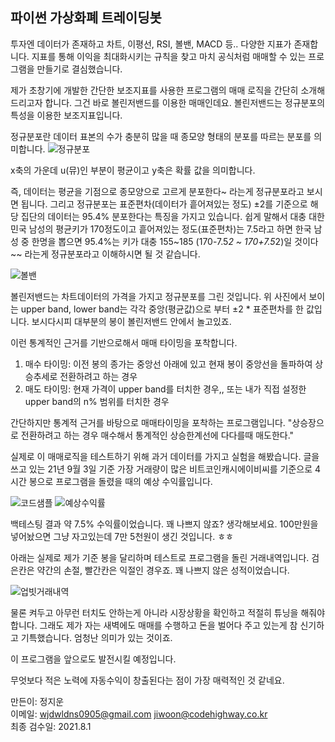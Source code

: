 ## 파이썬 가상화폐 트레이딩봇


투자엔 데이터가 존재하고 차트, 이평선, RSI, 볼밴, MACD 등.. 다양한 지표가 존재합니다.
지표를 통해 이익을 최대화시키는 규칙을 찾고
마치 공식처럼 매매할 수 있는 프로그램을 만들기로 결심했습니다.




제가 초창기에 개발한 간단한 보조지표를 사용한 프로그램의 매매 로직을 간단히 소개해드리고자 합니다.
그건 바로 볼린저밴드를 이용한 매매인데요.
볼린저밴드는 정규분포의 특성을 이용한 보조지표입니다.

정규분포란 데이터 표본의 수가 충분히 많을 때 종모양 형태의 분포를 따르는 분포를 의미합니다.
![정규분포](https://user-images.githubusercontent.com/49520488/149707158-bf23187a-ccef-431f-84c1-826a36df6300.png)

x축의 가운데 u(뮤)인 부분이 평균이고 y축은 확률 값을 의미합니다.


즉, 데이터는 평균을 기점으로 종모양으로 고르게 분포한다~ 라는게 정규분포라고 보시면 됩니다.
그리고 정규분포는 표준편차(데이터가 흩어져있는 정도) ±2를 기준으로 해당 집단의 데이터는 95.4% 분포한다는 특징을 가지고 있습니다.
쉽게 말해서 대충 대한민국 남성의 평균키가 170정도이고 흩어져있는 정도(표준편차)는 7.5라고 하면
한국 남성 중 한명을 뽑으면 95.4%는 키가 대충 155~185 (170-7.5*2 ~ 170+7.5*2)일 것이다~~
라는게 정규분포라고 이해하시면 될 것 같습니다.


![볼밴](https://user-images.githubusercontent.com/49520488/149707172-42c12379-e43c-420c-a364-7e8d224ff135.png)

볼린저밴드는 차트데이터의 가격을 가지고 정규분포를 그린 것입니다.
위 사진에서 보이는 upper band, lower band는 각각 중앙(평균값)으로 부터 ±2 * 표준편차를 한 값입니다.
보시다시피 대부분의 봉이 볼린저밴드 안에서 놀고있죠.



이런 통계적인 근거를 기반으로해서 매매 타이밍을 포착합니다.

1. 매수 타이밍: 이전 봉의 종가는 중앙선 아래에 있고 현재 봉이 중앙선을 돌파하여 상승추세로 전환하려고 하는 경우
2. 매도 타이밍: 현재 가격이 upper band를 터치한 경우,, 또는 내가 직접 설정한 upper band의 n% 범위를 터치한 경우



간단하지만 통계적 근거를 바탕으로 매매타이밍을 포착하는 프로그램입니다.
"상승장으로 전환하려고 하는 경우 매수해서 통계적인 상승한계선에 다다를때 매도한다."



실제로 이 매매로직을 테스트하기 위해 과거 데이터를 가지고 실험을 해봤습니다.
글을 쓰고 있는 21년 9월 3일 기준 가장 거래량이 많은 비트코인캐시에이비씨를 기준으로
4시간 봉으로 프로그램을 돌렸을 때의 예상 수익률입니다.


![코드샘플](https://user-images.githubusercontent.com/49520488/149707194-ab17a475-9e6e-4bf2-8eea-c60769148099.PNG)
![예상수익률](https://user-images.githubusercontent.com/49520488/149707199-b190489e-b2af-4b05-a2df-fff20337e440.PNG)

백테스팅 결과 약 7.5% 수익률이었습니다. 꽤 나쁘지 않죠?
생각해보세요. 100만원을 넣어놨으면 그냥 자고있는데 7만 5천원이 생긴 것입니다. ㅎㅎ


아래는 실제로 제가 기준 봉을 달리하며 테스트로 프로그램을 돌린 거래내역입니다.
검은칸은 약간의 손절, 빨간칸은 익절인 경우죠. 꽤 나쁘지 않은 성적이었습니다.

![업빗거래내역](https://user-images.githubusercontent.com/49520488/149707124-17dedb9e-4d0f-49ee-8596-063e3915391c.jpg)


물론 켜두고 아무런 터치도 안하는게 아니라 시장상황을 확인하고 적절히 튜닝을 해줘야합니다.
그래도 제가 자는 새벽에도 매매를 수행하고 돈을 벌어다 주고 있는게 참 신기하고 기특했습니다.
엄청난 의미가 있는 것이죠.



이 프로그램을 앞으로도 발전시킬 예정입니다.

무엇보다 적은 노력에 자동수익이 창출된다는 점이 가장 매력적인 것 같네요.



만든이: 정지운    
이메일: wjdwldns0905@gmail.com  jiwoon@codehighway.co.kr   
최종 검수일: 2021.8.1
